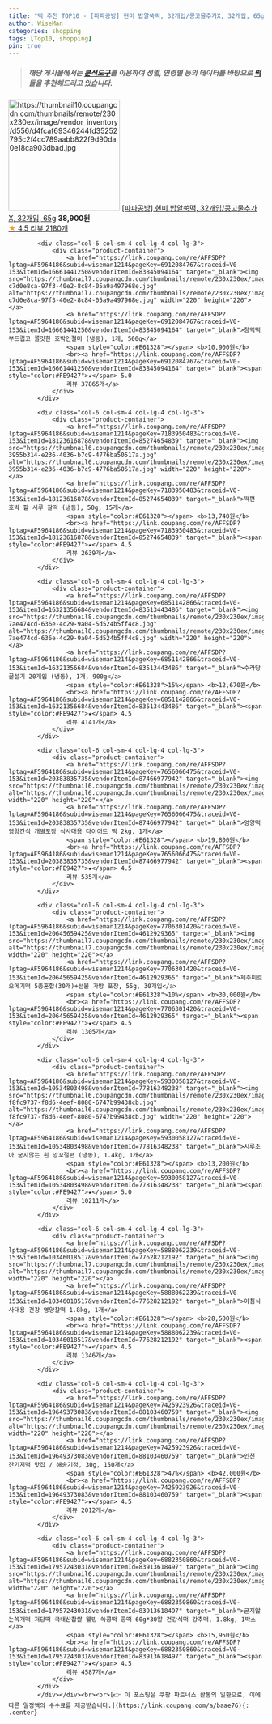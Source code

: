 ```yaml
---
title: "떡 추천 TOP10 - [파파공방] 현미 밥알쑥떡, 32개입/콩고물추가X, 32개입, 65g"
author: WiseMan
categories: shopping
tags: [Top10, shopping]
pin: true
---
```


> ##### 해당 게시물에서는 [**분석도구**](https://itemscout.io/)를 이용하여 **성별**, **연령별** 등의 데이터를 바탕으로 [**떡**](https://link.coupang.com/a/baae76)들을 추천해드리고 있습니다.
<div class="container"><div class="row">
            <div class="col-6 col-sm-4 col-lg-4 col-lg-3">
                <div class="product-container">
                    <a href="https://link.coupang.com/re/AFFSDP?lptag=AF5964186&subid=wiseman1214&pageKey=6804590256&traceid=V0-153&itemId=20208301854&vendorItemId=76752520261" target="_blank"><img src="https://thumbnail10.coupangcdn.com/thumbnails/remote/230x230ex/image/vendor_inventory/d556/d4fcaf69346244fd35252795c2f4cc789aabb822f9d90da0e18ca903dbad.jpg" alt="https://thumbnail10.coupangcdn.com/thumbnails/remote/230x230ex/image/vendor_inventory/d556/d4fcaf69346244fd35252795c2f4cc789aabb822f9d90da0e18ca903dbad.jpg" width="220" height="220"></a>
                    <a href="https://link.coupang.com/re/AFFSDP?lptag=AF5964186&subid=wiseman1214&pageKey=6804590256&traceid=V0-153&itemId=20208301854&vendorItemId=76752520261" target="_blank">[파파공방] 현미 밥알쑥떡, 32개입/콩고물추가X, 32개입, 65g</a>
                    <span style="color:#E61328"></span> <b>38,900원</b>
                    <br><a href="https://link.coupang.com/re/AFFSDP?lptag=AF5964186&subid=wiseman1214&pageKey=6804590256&traceid=V0-153&itemId=20208301854&vendorItemId=76752520261" target="_blank"><span style="color:#FE9427">★</span> 4.5
                    리뷰 2180개</a>
                </div>
            </div>
            
            <div class="col-6 col-sm-4 col-lg-4 col-lg-3">
                <div class="product-container">
                    <a href="https://link.coupang.com/re/AFFSDP?lptag=AF5964186&subid=wiseman1214&pageKey=6912084767&traceid=V0-153&itemId=16661441250&vendorItemId=83845094164" target="_blank"><img src="https://thumbnail7.coupangcdn.com/thumbnails/remote/230x230ex/image/retail/images/2376168466461847-c7d0e8ca-97f3-40e2-8c84-05a9a497968e.jpg" alt="https://thumbnail7.coupangcdn.com/thumbnails/remote/230x230ex/image/retail/images/2376168466461847-c7d0e8ca-97f3-40e2-8c84-05a9a497968e.jpg" width="220" height="220"></a>
                    <a href="https://link.coupang.com/re/AFFSDP?lptag=AF5964186&subid=wiseman1214&pageKey=6912084767&traceid=V0-153&itemId=16661441250&vendorItemId=83845094164" target="_blank">창억떡 부드럽고 쫄깃한 호박인절미 (냉동), 1개, 500g</a>
                    <span style="color:#E61328"></span> <b>10,900원</b>
                    <br><a href="https://link.coupang.com/re/AFFSDP?lptag=AF5964186&subid=wiseman1214&pageKey=6912084767&traceid=V0-153&itemId=16661441250&vendorItemId=83845094164" target="_blank"><span style="color:#FE9427">★</span> 5.0
                    리뷰 37865개</a>
                </div>
            </div>
            
            <div class="col-6 col-sm-4 col-lg-4 col-lg-3">
                <div class="product-container">
                    <a href="https://link.coupang.com/re/AFFSDP?lptag=AF5964186&subid=wiseman1214&pageKey=7183950483&traceid=V0-153&itemId=18123616878&vendorItemId=85274654839" target="_blank"><img src="https://thumbnail6.coupangcdn.com/thumbnails/remote/230x230ex/image/retail/images/283040732859750-3955b314-e236-4036-b7c9-4776ba50517a.jpg" alt="https://thumbnail6.coupangcdn.com/thumbnails/remote/230x230ex/image/retail/images/283040732859750-3955b314-e236-4036-b7c9-4776ba50517a.jpg" width="220" height="220"></a>
                    <a href="https://link.coupang.com/re/AFFSDP?lptag=AF5964186&subid=wiseman1214&pageKey=7183950483&traceid=V0-153&itemId=18123616878&vendorItemId=85274654839" target="_blank">떡편 호박 팥 시루 찰떡 (냉동), 50g, 15개</a>
                    <span style="color:#E61328"></span> <b>13,740원</b>
                    <br><a href="https://link.coupang.com/re/AFFSDP?lptag=AF5964186&subid=wiseman1214&pageKey=7183950483&traceid=V0-153&itemId=18123616878&vendorItemId=85274654839" target="_blank"><span style="color:#FE9427">★</span> 4.5
                    리뷰 2639개</a>
                </div>
            </div>
            
            <div class="col-6 col-sm-4 col-lg-4 col-lg-3">
                <div class="product-container">
                    <a href="https://link.coupang.com/re/AFFSDP?lptag=AF5964186&subid=wiseman1214&pageKey=6851142866&traceid=V0-153&itemId=16321356684&vendorItemId=83513443486" target="_blank"><img src="https://thumbnail8.coupangcdn.com/thumbnails/remote/230x230ex/image/retail/images/990204955316705-7ae474cd-636e-4c29-9a04-5d524b5ff4c8.jpg" alt="https://thumbnail8.coupangcdn.com/thumbnails/remote/230x230ex/image/retail/images/990204955316705-7ae474cd-636e-4c29-9a04-5d524b5ff4c8.jpg" width="220" height="220"></a>
                    <a href="https://link.coupang.com/re/AFFSDP?lptag=AF5964186&subid=wiseman1214&pageKey=6851142866&traceid=V0-153&itemId=16321356684&vendorItemId=83513443486" target="_blank">수라당 꿀설기 20개입 (냉동), 1개, 900g</a>
                    <span style="color:#E61328">15%</span> <b>12,670원</b>
                    <br><a href="https://link.coupang.com/re/AFFSDP?lptag=AF5964186&subid=wiseman1214&pageKey=6851142866&traceid=V0-153&itemId=16321356684&vendorItemId=83513443486" target="_blank"><span style="color:#FE9427">★</span> 4.5
                    리뷰 4141개</a>
                </div>
            </div>
            
            <div class="col-6 col-sm-4 col-lg-4 col-lg-3">
                <div class="product-container">
                    <a href="https://link.coupang.com/re/AFFSDP?lptag=AF5964186&subid=wiseman1214&pageKey=7656066475&traceid=V0-153&itemId=20383835735&vendorItemId=87466977942" target="_blank"><img src="https://thumbnail6.coupangcdn.com/thumbnails/remote/230x230ex/image/vendor_inventory/c038/85cafb64aa2b1dd13384154f66ac53101d00e73ce9dd89695a8271020ff9.jpeg" alt="https://thumbnail6.coupangcdn.com/thumbnails/remote/230x230ex/image/vendor_inventory/c038/85cafb64aa2b1dd13384154f66ac53101d00e73ce9dd89695a8271020ff9.jpeg" width="220" height="220"></a>
                    <a href="https://link.coupang.com/re/AFFSDP?lptag=AF5964186&subid=wiseman1214&pageKey=7656066475&traceid=V0-153&itemId=20383835735&vendorItemId=87466977942" target="_blank">영양떡 영양간식 개별포장 식사대용 다이어트 떡 2kg, 1개</a>
                    <span style="color:#E61328"></span> <b>19,800원</b>
                    <br><a href="https://link.coupang.com/re/AFFSDP?lptag=AF5964186&subid=wiseman1214&pageKey=7656066475&traceid=V0-153&itemId=20383835735&vendorItemId=87466977942" target="_blank"><span style="color:#FE9427">★</span> 4.5
                    리뷰 535개</a>
                </div>
            </div>
            
            <div class="col-6 col-sm-4 col-lg-4 col-lg-3">
                <div class="product-container">
                    <a href="https://link.coupang.com/re/AFFSDP?lptag=AF5964186&subid=wiseman1214&pageKey=7706301420&traceid=V0-153&itemId=20645659425&vendorItemId=4612929365" target="_blank"><img src="https://thumbnail7.coupangcdn.com/thumbnails/remote/230x230ex/image/vendor_inventory/dc4d/c481f9b43544c8014e2a85ca26217657c1594d49c3a24f202e8ed603a5e0.png" alt="https://thumbnail7.coupangcdn.com/thumbnails/remote/230x230ex/image/vendor_inventory/dc4d/c481f9b43544c8014e2a85ca26217657c1594d49c3a24f202e8ed603a5e0.png" width="220" height="220"></a>
                    <a href="https://link.coupang.com/re/AFFSDP?lptag=AF5964186&subid=wiseman1214&pageKey=7706301420&traceid=V0-153&itemId=20645659425&vendorItemId=4612929365" target="_blank">제주미르오메기떡 5종혼합(30개)+선물 가방 포장, 55g, 30개입</a>
                    <span style="color:#E61328">10%</span> <b>30,000원</b>
                    <br><a href="https://link.coupang.com/re/AFFSDP?lptag=AF5964186&subid=wiseman1214&pageKey=7706301420&traceid=V0-153&itemId=20645659425&vendorItemId=4612929365" target="_blank"><span style="color:#FE9427">★</span> 4.5
                    리뷰 1305개</a>
                </div>
            </div>
            
            <div class="col-6 col-sm-4 col-lg-4 col-lg-3">
                <div class="product-container">
                    <a href="https://link.coupang.com/re/AFFSDP?lptag=AF5964186&subid=wiseman1214&pageKey=5930058127&traceid=V0-153&itemId=10534803498&vendorItemId=77816348238" target="_blank"><img src="https://thumbnail6.coupangcdn.com/thumbnails/remote/230x230ex/image/retail/images/6520778785531071-f8fc9737-f8d6-4eef-8080-6747b99438cb.jpg" alt="https://thumbnail6.coupangcdn.com/thumbnails/remote/230x230ex/image/retail/images/6520778785531071-f8fc9737-f8d6-4eef-8080-6747b99438cb.jpg" width="220" height="220"></a>
                    <a href="https://link.coupang.com/re/AFFSDP?lptag=AF5964186&subid=wiseman1214&pageKey=5930058127&traceid=V0-153&itemId=10534803498&vendorItemId=77816348238" target="_blank">시루조아 굳지않는 흰 앙꼬절편 (냉동), 1.4kg, 1개</a>
                    <span style="color:#E61328"></span> <b>13,200원</b>
                    <br><a href="https://link.coupang.com/re/AFFSDP?lptag=AF5964186&subid=wiseman1214&pageKey=5930058127&traceid=V0-153&itemId=10534803498&vendorItemId=77816348238" target="_blank"><span style="color:#FE9427">★</span> 5.0
                    리뷰 10211개</a>
                </div>
            </div>
            
            <div class="col-6 col-sm-4 col-lg-4 col-lg-3">
                <div class="product-container">
                    <a href="https://link.coupang.com/re/AFFSDP?lptag=AF5964186&subid=wiseman1214&pageKey=5888062239&traceid=V0-153&itemId=10346018517&vendorItemId=77628212192" target="_blank"><img src="https://thumbnail7.coupangcdn.com/thumbnails/remote/230x230ex/image/vendor_inventory/4a7e/75b1e1f465bb7ff3da4ce4ea79f1d926f70291198180d3e8db2c98f7f9e2.jpeg" alt="https://thumbnail7.coupangcdn.com/thumbnails/remote/230x230ex/image/vendor_inventory/4a7e/75b1e1f465bb7ff3da4ce4ea79f1d926f70291198180d3e8db2c98f7f9e2.jpeg" width="220" height="220"></a>
                    <a href="https://link.coupang.com/re/AFFSDP?lptag=AF5964186&subid=wiseman1214&pageKey=5888062239&traceid=V0-153&itemId=10346018517&vendorItemId=77628212192" target="_blank">아침식사대용 건강 영양찰떡 1.8kg, 1개</a>
                    <span style="color:#E61328"></span> <b>28,500원</b>
                    <br><a href="https://link.coupang.com/re/AFFSDP?lptag=AF5964186&subid=wiseman1214&pageKey=5888062239&traceid=V0-153&itemId=10346018517&vendorItemId=77628212192" target="_blank"><span style="color:#FE9427">★</span> 4.5
                    리뷰 1346개</a>
                </div>
            </div>
            
            <div class="col-6 col-sm-4 col-lg-4 col-lg-3">
                <div class="product-container">
                    <a href="https://link.coupang.com/re/AFFSDP?lptag=AF5964186&subid=wiseman1214&pageKey=7425923926&traceid=V0-153&itemId=19649373083&vendorItemId=88103460759" target="_blank"><img src="https://thumbnail6.coupangcdn.com/thumbnails/remote/230x230ex/image/vendor_inventory/ac0c/0b75828b4e02e18300dc35896697c9dad08659508ab65d0dd761c2b95728.jpg" alt="https://thumbnail6.coupangcdn.com/thumbnails/remote/230x230ex/image/vendor_inventory/ac0c/0b75828b4e02e18300dc35896697c9dad08659508ab65d0dd761c2b95728.jpg" width="220" height="220"></a>
                    <a href="https://link.coupang.com/re/AFFSDP?lptag=AF5964186&subid=wiseman1214&pageKey=7425923926&traceid=V0-153&itemId=19649373083&vendorItemId=88103460759" target="_blank">인천 잔기지떡 맛집 / 해송기정, 30g, 150개</a>
                    <span style="color:#E61328">47%</span> <b>42,000원</b>
                    <br><a href="https://link.coupang.com/re/AFFSDP?lptag=AF5964186&subid=wiseman1214&pageKey=7425923926&traceid=V0-153&itemId=19649373083&vendorItemId=88103460759" target="_blank"><span style="color:#FE9427">★</span> 4.5
                    리뷰 2012개</a>
                </div>
            </div>
            
            <div class="col-6 col-sm-4 col-lg-4 col-lg-3">
                <div class="product-container">
                    <a href="https://link.coupang.com/re/AFFSDP?lptag=AF5964186&subid=wiseman1214&pageKey=6882350860&traceid=V0-153&itemId=17957243031&vendorItemId=83913618497" target="_blank"><img src="https://thumbnail6.coupangcdn.com/thumbnails/remote/230x230ex/image/vendor_inventory/c6a2/3b7810ec4a486660cd6702c46b4b67f2dbece7762fcb984e75a405af80ea.jpg" alt="https://thumbnail6.coupangcdn.com/thumbnails/remote/230x230ex/image/vendor_inventory/c6a2/3b7810ec4a486660cd6702c46b4b67f2dbece7762fcb984e75a405af80ea.jpg" width="220" height="220"></a>
                    <a href="https://link.coupang.com/re/AFFSDP?lptag=AF5964186&subid=wiseman1214&pageKey=6882350860&traceid=V0-153&itemId=17957243031&vendorItemId=83913618497" target="_blank">굳지않는쑥개떡 저당떡 국내산찹쌀 웰빙 쑥콩떡 콩떡 60g*30알 건강식떡 강추떡, 1.8kg, 1박스</a>
                    <span style="color:#E61328"></span> <b>15,950원</b>
                    <br><a href="https://link.coupang.com/re/AFFSDP?lptag=AF5964186&subid=wiseman1214&pageKey=6882350860&traceid=V0-153&itemId=17957243031&vendorItemId=83913618497" target="_blank"><span style="color:#FE9427">★</span> 4.5
                    리뷰 4587개</a>
                </div>
            </div>
            </div></div><br><br>[👉 이 포스팅은 쿠팡 파트너스 활동의 일환으로, 이에 따른 일정액의 수수료를 제공받습니다.](https://link.coupang.com/a/baae76){: .center}